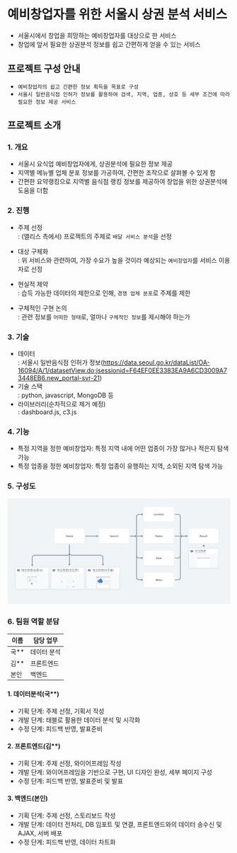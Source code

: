 # 예비창업자를 위한 서울시 상권 분석 서비스

- 서울시에서 창업을 희망하는 예비창업자를 대상으로 한 서비스
- 창업에 앞서 필요한 상권분석 정보를 쉽고 간편하게 얻을 수 있는 서비스

## 프로젝트 구성 안내

- `예비창업자의 쉽고 간편한 정보 획득을 목표로 구성`
- `서울시 일반음식점 인허가 정보를 활용하여 검색, 지역, 업종, 상호 등 세부 조건에 따라 필요한 정보 제공 서비스`

## 프로젝트 소개

### 1. 개요

- 서울시 요식업 예비창업자에게, 상권분석에 필요한 정보 제공
- 지역별 메뉴별 업체 분포 정보를 가공하여, 간편한 조작으로 살펴볼 수 있게 함
- 간편한 요약랭킹으로 지역별 음식점 랭킹 정보를 제공하여 창업을 위한 상권분석에 도움을 더함

### 2. 진행

- 주제 선정  
  : (앨리스 측에서) 프로젝트의 주제로 `배달 서비스 분석`을 선정

- 대상 구체화  
  : 위 서비스와 관련하여, 가장 수요가 높을 것이라 예상되는 `예비창업자`를 서비스 이용자로 선정

- 현실적 제약  
  : 습득 가능한 데이터의 제한으로 인해, `경쟁 업체 분포`로 주제를 제한

- 구체적인 구현 논의  
  : 관련 정보를 `어떠한 형태`로, 얼마나 `구체적인 정보`를 제시해야 하는가

### 3. 기술

- 데이터  
  : 서울시 일반음식점 인허가 정보(<https://data.seoul.go.kr/dataList/OA-16094/A/1/datasetView.do;jsessionid=F64EF0EE3383EA9A6CD3009A73448EB6.new_portal-svr-21>)
- 기술 스택  
  : python, javascript, MongoDB 등
- 라이브러리(순차적으로 제거 예정)  
  : dashboard.js, c3.js

### 4. 기능

- 특정 지역을 정한 예비창업자: 특정 지역 내에 어떤 업종이 가장 많거나 적은지 탐색 가능
- 특정 업종을 정한 예비창업자: 특정 업종이 유행하는 지역, 소외된 지역 탐색 가능

### 5. 구성도

![story_board](/static/img/story_board.png)

### 6. 팀원 역할 분담

| 이름 | 담당 업무   |
| ---- | ----------- |
| 국** | 데이터 분석 |
| 김** | 프론트엔드  |
| 본인 | 백엔드      |

#### 1. 데이터분석(국**)

- 기획 단계: 주제 선정, 기획서 작성
- 개발 단계: 태블로 활용한 데이터 분석 및 시각화
- 수정 단계: 피드백 반영, 발표준비

#### 2. 프론트엔드(김**)

- 기획 단계: 주제 선정, 와이어프레임 작성
- 개발 단계: 와이어프레임을 기반으로 구현, UI 디자인 완성, 세부 페이지 구성
- 수정 단계: 피드백 반영, 발표준비 및 발표

#### 3. **백엔드(본인)**

- 기획 단계: 주제 선정, 스토리보드 작성
- 개발 단계: 데이터 전처리, DB 임포트 및 연결, 프론트엔드와의 데이터 송수신 및 AJAX, 서버 배포
- 수정 단계: 피드백 반영, 데이터 차트화
